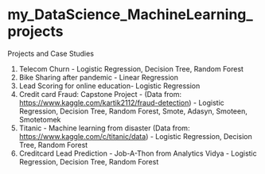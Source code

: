 # my_DataScience_MachineLearning_projects
Projects and Case Studies
1. Telecom Churn - Logistic Regression, Decision Tree, Random Forest
2. Bike Sharing after pandemic - Linear Regression
3. Lead Scoring for online education- Logistic Regression
4. Credit card Fraud: Capstone Project - (Data from: https://www.kaggle.com/kartik2112/fraud-detection) - Logistic Regression, Decision Tree, Random Forest, Smote, Adasyn, Smoteen, Smotetomek
5. Titanic - Machine learning from disaster (Data from: https://www.kaggle.com/c/titanic/data) - Logistic Regression, Decision Tree, Random Forest
6. Creditcard Lead Prediction - Job-A-Thon from Analytics Vidya - Logistic Regression, Decision Tree, Random Forest
